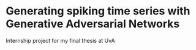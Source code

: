 # Generating spiking time series with Generative Adversarial Networks
Internship project for my final thesis at UvA
